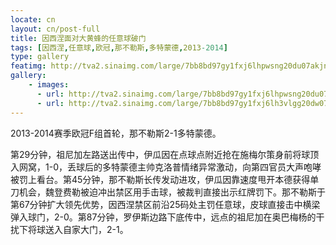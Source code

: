 ```yaml
---
locate: cn
layout: cn/post-full
title: 因西涅面对大黄蜂的任意球破门
tags: [因西涅,任意球,欧冠,那不勒斯,多特蒙德,2013-2014]
type: gallery
featimg: http://tva2.sinaimg.com/large/7bb8bd97gy1fxj6lhpwsng20du07akjn.gif
gallery:
    - images:
      - url: http://tva2.sinaimg.com/large/7bb8bd97gy1fxj6lhpwsng20du07akjn.gif
      - url: http://tva2.sinaimg.com/large/7bb8bd97gy1fxj6lh3vlgg20dw07be83.gif
---
```


2013-2014赛季欧冠F组首轮，那不勒斯2-1多特蒙德。

第29分钟，祖尼加左路送出传中，伊瓜因在点球点附近抢在施梅尔策身前将球顶入网窝，1-0，丢球后的多特蒙德主帅克洛普情绪异常激动，向第四官员大声咆哮被罚上看台。第45分钟，那不勒斯长传发动进攻，伊瓜因靠速度甩开本德获得单刀机会，魏登费勒被迫冲出禁区用手击球，被裁判直接出示红牌罚下。那不勒斯于第67分钟扩大领先优势，因西涅禁区前沿25码处主罚任意球，皮球直接击中横梁弹入球门，2-0。第87分钟，罗伊斯边路下底传中，远点的祖尼加在奥巴梅杨的干扰下将球送入自家大门，2-1。